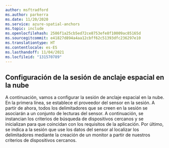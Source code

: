 ```yaml
---
author: msftradford
ms.author: parkerra
ms.date: 11/20/2020
ms.service: azure-spatial-anchors
ms.topic: include
ms.openlocfilehash: 2586f1a25cb5ed72ce8753efe8f10009ac85165d
ms.sourcegitcommit: e41827d894a4aa12cbff62c51393dfc236297e10
ms.translationtype: HT
ms.contentlocale: es-ES
ms.lasthandoff: 11/04/2021
ms.locfileid: "131570789"
---
```

## <a name="configure-the-cloud-spatial-anchor-session"></a>Configuración de la sesión de anclaje espacial en la nube

A continuación, vamos a configurar la sesión de anclaje espacial en la nube. En la primera línea, se establece el proveedor del sensor en la sesión. A partir de ahora, todos los delimitadores que se creen en la sesión se asociarán a un conjunto de lecturas del sensor. A continuación, se instancian los criterios de búsqueda de dispositivos cercanos y se inicializan para que coincidan con los requisitos de la aplicación. Por último, se indica a la sesión que use los datos del sensor al localizar los delimitadores mediante la creación de un monitor a partir de nuestros criterios de dispositivos cercanos.

